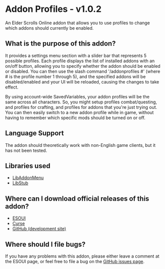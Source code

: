 Addon Profiles - v1.0.2
==================

An Elder Scrolls Online addon that allows you to use profiles to change which addons should currently be enabled.

## What is the purpose of this addon?

It provides a settings menu section with a slider bar that represents 5 possible profiles. Each profile displays the list of installed addons with an on/off button, allowing you to specify whether the addon should be enabled or disabled. You can then use the slash command '/addonprofiles #' (where # is the profile number 1 through 5), and the specified addons will be disabled/enabled and your UI will be reloaded, causing the changes to take effect.

By using account-wide SavedVariables, your addon profiles will be the same across all characters. So, you might setup profiles combat/questing, and profiles for crafting, and profiles for addons that you're just trying out. You can then easily switch to a new addon profile while in game, without having to remember which specific mods should be turned on or off. 

## Language Support

The addon should theoretically work with non-English game clients, but it has not been tested.

## Libraries used

* [LibAddonMenu](http://www.esoui.com/downloads/info7-LibAddonMenu.html)
* [LibStub](http://www.esoui.com/downloads/info44-LibStub.html)

## Where can I download official releases of this addon?

* [ESOUI](http://www.esoui.com/downloads/info477-AddonProfiles.html)
* [Curse](http://www.curse.com/teso-addons/teso/addon-profiles/)
* [GitHub (development site)](https://github.com/jhegg/eso-addon-profiles/)

## Where should I file bugs?

If you have any problems with this addon, please either leave a comment at the ESOUI page, or feel free to file a bug on the [GitHub issues page](https://github.com/jhegg/eso-addon-profiles/issues).

